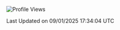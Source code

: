 <!--START_SECTION:waka-->
![Profile Views](http://img.shields.io/badge/Profile%20Views-71-blue)


 Last Updated on 09/01/2025 17:34:04 UTC
<!--END_SECTION:waka-->
